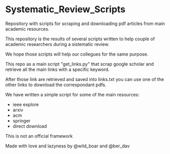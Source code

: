 # Systematic_Review_Scripts
Repository with scripts for scraping and downloading pdf articles from main academic resources.

This repository is the results of several scripts written to help couple of academic researchers during a sistematic review.

We hope those scripts will help our collegues for the same purpose.

This repo as a main script "get_links.py" that scrap google scholar and retrieve all the main links with a specific keyword.

After those link are retrieved and saved into links.txt you can use one of the other links to download the correspondant pdfs.

We have written a simple script for some of the main resources:

- ieee explore
- arxiv
- acm
- springer
- direct download


This is not an official framework

Made with love and lazyness by @wild_boar and @ber_dav

